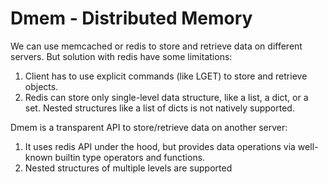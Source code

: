 # Dmem - Distributed Memory #

We can use memcached or redis to store and retrieve data on different servers. But solution with redis have some limitations:

1. Client has to use explicit commands (like LGET) to store and retrieve objects.
2. Redis can store only single-level data structure, like a list, a dict, or a set. Nested structures like a list of dicts is not natively supported.

Dmem is a transparent API to store/retrieve data on another server:

1. It uses redis API under the hood, but provides data operations via well-known builtin type operators and functions.
2. Nested structures of multiple levels are supported  

